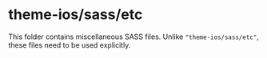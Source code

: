 # theme-ios/sass/etc

This folder contains miscellaneous SASS files. Unlike `"theme-ios/sass/etc"`, these files
need to be used explicitly.
